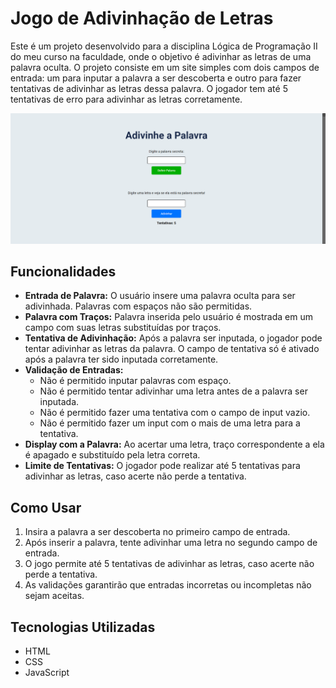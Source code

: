 # Jogo de Adivinhação de Letras

Este é um projeto desenvolvido para a disciplina Lógica de Programação II do meu curso na faculdade, onde o objetivo é adivinhar as letras de uma palavra oculta. O projeto consiste em um site simples com dois campos de entrada: um para inputar a palavra a ser descoberta e outro para fazer tentativas de adivinhar as letras dessa palavra. O jogador tem até 5 tentativas de erro para adivinhar as letras corretamente.

![Imagem do Site](src/img/adivinhaPalavraLayout.png)

## Funcionalidades

- **Entrada de Palavra:** O usuário insere uma palavra oculta para ser adivinhada. Palavras com espaços não são permitidas.
- **Palavra com Traços:** Palavra inserida pelo usuário é mostrada em um campo com suas letras substituídas por traços. 
- **Tentativa de Adivinhação:** Após a palavra ser inputada, o jogador pode tentar adivinhar as letras da palavra. O campo de tentativa só é ativado após a palavra ter sido inputada corretamente.
- **Validação de Entradas:**
  - Não é permitido inputar palavras com espaço.
  - Não é permitido tentar adivinhar uma letra antes de a palavra ser inputada.
  - Não é permitido fazer uma tentativa com o campo de input vazio.
  - Não é permitido fazer um input com o mais de uma letra para a tentativa.
- **Display com a Palavra:** Ao acertar uma letra, traço correspondente a ela é apagado e substituído pela letra correta.
- **Limite de Tentativas:** O jogador pode realizar até 5 tentativas para adivinhar as letras, caso acerte não perde a tentativa.

## Como Usar

1. Insira a palavra a ser descoberta no primeiro campo de entrada.
2. Após inserir a palavra, tente adivinhar uma letra no segundo campo de entrada.
3. O jogo permite até 5 tentativas de adivinhar as letras, caso acerte não perde a tentativa.
4. As validações garantirão que entradas incorretas ou incompletas não sejam aceitas.

## Tecnologias Utilizadas

- HTML
- CSS
- JavaScript
